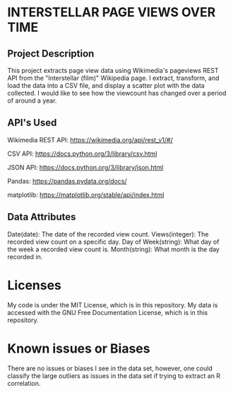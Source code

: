 # INTERSTELLAR PAGE VIEWS OVER TIME

## Project Description
This project extracts page view data using Wikimedia's pageviews REST API from the "Interstellar (film)" Wikipedia page. I extract, transform, and load the data into a CSV file, and display a scatter plot with the data collected. I would like to see how the viewcount has changed over a period of around a year. 

## API's Used
Wikimedia REST API: https://wikimedia.org/api/rest_v1/#/

CSV API: https://docs.python.org/3/library/csv.html

JSON API: https://docs.python.org/3/library/json.html

Pandas: https://pandas.pydata.org/docs/

matplotlib: https://matplotlib.org/stable/api/index.html

## Data Attributes 
Date(date): The date of the recorded view count.
Views(integer): The recorded view count on a specific day.
Day of Week(string): What day of the week a recorded view count is.
Month(string): What month is the day recorded in. 

# Licenses
My code is under the MIT License, which is in this repository. 
My data is accessed with the GNU Free Documentation License, which is in this repository.

# Known issues or Biases 
There are no issues or biases I see in the data set, however, one could classify the large outliers as issues in the data set if trying to extract an R correlation.